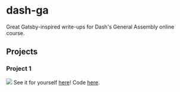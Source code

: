 # dash-ga
Great Gatsby-inspired write-ups for Dash's General Assembly online course. 
## Projects
### Project 1
![](https://i.imgur.com/o4uG4Ly.png)
See it for yourself [here](https://htmlpreview.github.io/?https://github.com/jadenong/dash-ga/blob/master/project-1.htm)!
Code [here](https://github.com/jadenong/dash-ga/blob/master/project-1.htm).
